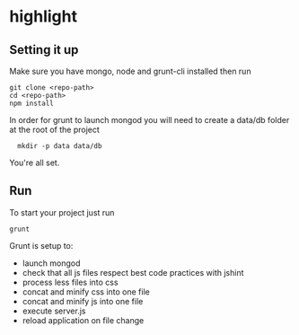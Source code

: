 # highlight

## Setting it up

Make sure you have mongo, node and grunt-cli installed then run
```
git clone <repo-path>
cd <repo-path>
npm install
```

In order for grunt to launch mongod you will need to create a data/db folder at the root of the project
```
  mkdir -p data data/db
```

You're all set.

## Run

To start your project just run
```
grunt
```

Grunt is setup to:
- launch mongod
- check that all js files respect best code practices with jshint
- process less files into css
- concat and minify css into one file
- concat and minify js into one file
- execute server.js
- reload application on file change
